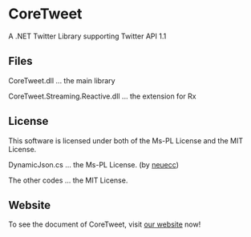 CoreTweet
=========

A .NET Twitter Library supporting Twitter API 1.1

## Files

CoreTweet.dll ... the main library

CoreTweet.Streaming.Reactive.dll ... the extension for Rx

## License

This software is licensed under both of the Ms-PL License and the MIT License.

DynamicJson.cs  ... the Ms-PL License. (by [neuecc](http://dynamicjson.codeplex.com/))

The other codes ... the MIT License.

## Website

To see the document of CoreTweet, visit [our website](http://lambdalice.github.io/CoreTweet/) now!
